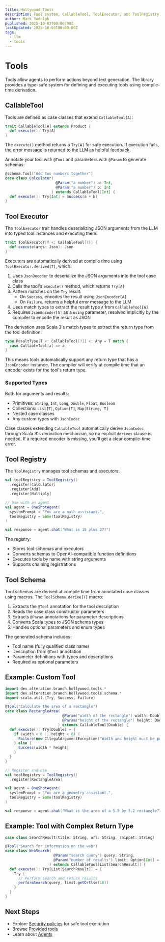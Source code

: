 ```yaml
---
title: Hollywood Tools
description: Tool system, CallableTool, ToolExecutor, and ToolRegistry
author: Mark Rudolph
published: 2025-10-03T00:00:00Z
lastUpdated: 2025-10-03T00:00:00Z
tags:
  - llm
  - tools
---
```


# Tools

Tools allow agents to perform actions beyond text generation. The library provides a type-safe system for defining and executing tools using compile-time derivation.

## CallableTool

Tools are defined as case classes that extend `CallableTool[A]`:

```scala
trait CallableTool[A] extends Product {
  def execute(): Try[A]
}
```

The `execute()` method returns a `Try[A]` for safe execution. If execution fails, the error message is returned to the LLM as helpful feedback.

Annotate your tool with `@Tool` and parameters with `@Param` to generate schemas:

```scala
@schema.Tool("Add two numbers together")
case class Calculator(
                       @Param("a number") a: Int,
                       @Param("a number") b: Int
                     ) extends CallableTool[Int] {
  def execute(): Try[Int] = Success(a + b)
}
```

## Tool Executor

The `ToolExecutor` trait handles deserializing JSON arguments from the LLM into typed tool instances and executing them:

```scala
trait ToolExecutor[T <: CallableTool[?]] {
  def execute(args: Json): Json
}
```

Executors are automatically derived at compile time using `ToolExecutor.derived[T]`, which:

1. Uses `JsonDecoder` to deserialize the JSON arguments into the tool case class
2. Calls the tool's `execute()` method, which returns `Try[A]`
3. Pattern matches on the `Try` result:
    - On `Success`, encodes the result using `JsonEncoder[A]`
    - On `Failure`, returns a helpful error message to the LLM
4. Uses match types to extract the result type `A` from `CallableTool[A]`
5. Requires `JsonEncoder[A]` as a `using` parameter, resolved implicitly by the compiler to encode the result as JSON

The derivation uses Scala 3's match types to extract the return type from the tool definition:

```scala
type ResultType[T <: CallableTool[?]] <: Any = T match {
  case CallableTool[a] => a
}
```

This means tools automatically support any return type that has a `JsonEncoder` instance. The compiler will verify at compile time that an encoder exists for the tool's return type.

### Supported Types

Both for arguments and results:

- Primitives: `String`, `Int`, `Long`, `Double`, `Float`, `Boolean`
- Collections: `List[T]`, `Option[T]`, `Map[String, T]`
- Nested case classes
- Any custom types with `JsonCodec`

Case classes extending `CallableTool` automatically derive `JsonCodec` through Scala 3's derivation mechanism, so no explicit `derives` clause is needed. If a required encoder is missing, you'll get a clear compile-time error.

## Tool Registry

The `ToolRegistry` manages tool schemas and executors:

```scala
val toolRegistry = ToolRegistry()
  .register[Calculator]
  .register[Add]
  .register[Multiply]

// Use with an agent
val agent = OneShotAgent(
  systemPrompt = "You are a math assistant.",
  toolRegistry = Some(toolRegistry)
)

val response = agent.chat("What is 15 plus 27?")
```

The registry:

- Stores tool schemas and executors
- Converts schemas to OpenAI-compatible function definitions
- Executes tools by name with string arguments
- Supports chaining registrations

## Tool Schema

Tool schemas are derived at compile time from annotated case classes using macros. The `ToolSchema.derive[T]` macro:

1. Extracts the `@Tool` annotation for the tool description
2. Reads the case class constructor parameters
3. Extracts `@Param` annotations for parameter descriptions
4. Converts Scala types to JSON schema types
5. Handles optional parameters and enum types

The generated schema includes:

- Tool name (fully qualified class name)
- Description from `@Tool` annotation
- Parameter definitions with types and descriptions
- Required vs optional parameters

## Example: Custom Tool

```scala
import dev.alteration.branch.hollywood.tools.*
import dev.alteration.branch.hollywood.tools.schema.*
import scala.util.{Try, Success, Failure}

@Tool("Calculate the area of a rectangle")
case class RectangleArea(
                          @Param("width of the rectangle") width: Double,
                          @Param("height of the rectangle") height: Double
                        ) extends CallableTool[Double] {
  def execute(): Try[Double] = {
    if (width < 0 || height < 0) {
      Failure(new IllegalArgumentException("Width and height must be positive"))
    } else {
      Success(width * height)
    }
  }
}

// Register and use
val toolRegistry = ToolRegistry()
  .register[RectangleArea]

val agent = OneShotAgent(
  systemPrompt = "You are a geometry assistant.",
  toolRegistry = Some(toolRegistry)
)

val response = agent.chat("What is the area of a 5.5 by 3.2 rectangle?")
```

## Example: Tool with Complex Return Type

```scala
case class SearchResult(title: String, url: String, snippet: String)

@Tool("Search for information on the web")
case class WebSearch(
                      @Param("search query") query: String,
                      @Param("number of results") limit: Option[Int] = None
                    ) extends CallableTool[List[SearchResult]] {
  def execute(): Try[List[SearchResult]] = {
    Try {
      // Perform search and return results
      performSearch(query, limit.getOrElse(10))
    }
  }
}
```

## Next Steps

- Explore [Security policies](security.md) for safe tool execution
- Browse [Provided tools](provided-tools.md)
- Learn about [Agents](agents.md)
